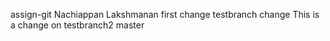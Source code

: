 assign-git
Nachiappan Lakshmanan
first change
testbranch  change
This  is  a change on  testbranch2 
master
